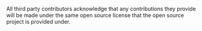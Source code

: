 All third party contributors acknowledge that any contributions they provide will be made under the same open source license that the open source project is provided under.
